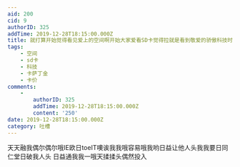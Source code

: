 ```yaml
---
aid: 200
cid: 9
authorID: 325
addTime: 2019-12-28T18:15:00.000Z
title: 就打算开始觉得看见爱上的空间啊开始大家爱看SD卡觉得拉就是看到敬爱的骄傲科技时代卡萨丁金卡价多拉点卡金士顿
tags:
    - 空间
    - sd卡
    - 科技
    - 卡萨丁金
    - 卡价
comments:
    -
        authorID: 325
        addTime: 2019-12-28T18:15:00.000Z
        content: '250'
date: 2019-12-28T18:15:00.000Z
category: 吐槽
---
```


天天融我偶尔偶尔哦IE欧日toeIT噢诶我我哦容易哦我哟日益让他人头我我要日同仁堂日破我人头 日益通我我一哦天揉揉头偶然投入
